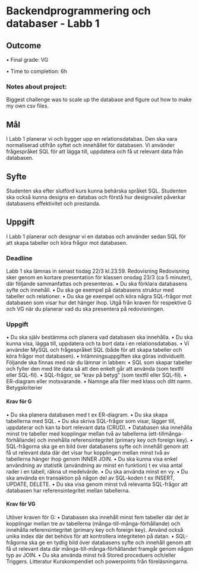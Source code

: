 # Backendprogrammering och databaser - Labb 1

## Outcome

• Final grade: VG

• Time to completion: 6h

### Notes about project:

Biggest challenge was to scale up the database and figure out how to make my own csv files.

## Mål

I Labb 1 planerar vi och bygger upp en relationsdatabas. Den ska vara normaliserad utifrån syftet och
innehållet för databasen. Vi använder frågespråket SQL för att lägga till, uppdatera och få ut relevant
data från databasen.

## Syfte

Studenten ska efter slutförd kurs kunna behärska språket SQL. Studenten ska också kunna designa en
databas och förstå hur designvalet påverkar databasens effektivitet och prestanda.

## Uppgift

I Labb 1 planerar
och designar vi en databas och använder sedan SQL för att skapa tabeller och köra frågor mot
databasen.

### Deadline

Labb 1 ska lämnas in senast tisdag 22/3 kl.23.59.
Redovisning
Redovisning sker genom en kortare presentation för klassen onsdag 23/3 (ca 5 minuter), där följande
sammanfattas och presenteras.
• Du ska förklara databasens syfte och innehåll.
• Du ska ge exempel på databasens struktur med tabeller och relationer.
• Du ska ge exempel och köra några SQL-frågor mot databasen som visar hur det hänger ihop.
Utgå från kraven för respektive G och VG när du planerar vad du ska presentera på
redovisningen.

### Uppgift

• Du ska själv bestämma och planera vad databasen ska innehålla.
• Du ska kunna visa, lägga till, uppdatera och ta bort data i en relationsdatabas.
• Vi använder MySQL och frågespråket SQL (både för att skapa tabeller och köra frågor mot
databasen).
• Inlämningsuppgiften ska göras individuellt.
Följande ska finnas med när du lämnar in labben:
• SQL som skapar tabeller och fyller den med lite data så att den enkelt går att använda (som
textfil eller SQL-fil).
• SQL-frågor, se ”krav på betyg” (som textfil eller SQL-fil).
• ER-diagram eller motsvarande.
• Namnge alla filer med klass och ditt namn.
Betygskriterier

#### Krav för G

• Du ska planera databasen med t ex ER-diagram.
• Du ska skapa tabellerna med SQL.
• Du ska skriva SQL-frågor som visar, lägger till, uppdaterar och kan ta bort relevant data
(CRUD).
• Databasen ska innehålla minst tre tabeller med kopplingar mellan två av tabellerna (ett-tillmånga-förhållande) och innehålla referensintegritet (primary key och foreign key).
• SQL-frågorna ska ge en bild över databasens syfte och innehåll genom att få ut relevant data
där det visar hur kopplingen mellan minst två av tabellerna hänger ihop genom INNER JOIN.
• Du ska kunna visa enkel användning av statistik (användning av minst en funktion) t ex visa
antal rader i en tabell, räkna ut medelvärde.
• Du ska använda minst en vy.
• Du ska använda en transaktion på någon del av SQL-koden t ex INSERT, UPDATE, DELETE.
• Du ska visa genom minst två relevanta SQL-frågor att databasen har referensintegritet
mellan tabellerna.

#### Krav för VG

Utöver kraven för G:
• Databasen ska innehåll minst fem tabeller där det är kopplingar mellan tre av tabellerna
(många-till-många-förhållande) och innehålla referensintegritet (primary key och foreign
key). Använd också unika index där det behövs för att kontrollera integriteten på datan.
• SQL-frågorna ska ge en tydlig bild över databasens syfte och innehåll genom att få ut relevant
data där många-till-många-förhållandet framgår genom någon typ av JOIN.
• Du ska använda minst två Stored proceduers och/eller Triggers.
Litteratur
Kurskompendiet och powerpoints från föreläsningarna.
